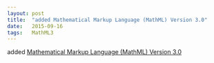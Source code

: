 ```yaml
---
layout: post
title:  "added Mathematical Markup Language (MathML) Version 3.0"
date:   2015-09-16
tags:   MathML3
---
```


added [Mathematical Markup Language (MathML) Version 3.0](/spec/MathML3)

